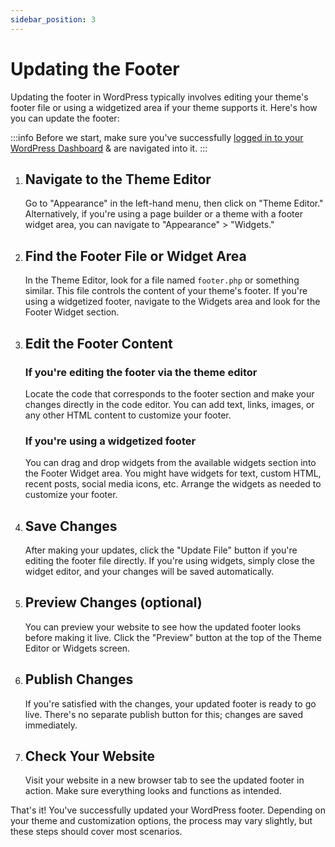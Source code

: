 ```yaml
---
sidebar_position: 3
---
```

# Updating the Footer

Updating the footer in WordPress typically involves editing your theme's footer file or using a widgetized area if your theme supports it. Here's how you can update the footer:

:::info
Before we start, make sure you've successfully [logged in to your WordPress Dashboard](wordpress/introduction/auth/index.md) & are navigated into it.
:::

1. ## Navigate to the Theme Editor

	Go to "Appearance" in the left-hand menu, then click on "Theme Editor." Alternatively, if you're using a page builder or a theme with a footer widget area, you can navigate to "Appearance" > "Widgets."

1. ## Find the Footer File or Widget Area

	In the Theme Editor, look for a file named `footer.php` or something similar. This file controls the content of your theme's footer. If you're using a widgetized footer, navigate to the Widgets area and look for the Footer Widget section.

1. ## Edit the Footer Content

	### If you're editing the footer via the theme editor

	Locate the code that corresponds to the footer section and make your changes directly in the code editor. You can add text, links, images, or any other HTML content to customize your footer.

	### If you're using a widgetized footer

	You can drag and drop widgets from the available widgets section into the Footer Widget area. You might have widgets for text, custom HTML, recent posts, social media icons, etc. Arrange the widgets as needed to customize your footer.

1. ## Save Changes

	After making your updates, click the "Update File" button if you're editing the footer file directly. If you're using widgets, simply close the widget editor, and your changes will be saved automatically.

1. ## Preview Changes (optional)

	You can preview your website to see how the updated footer looks before making it live. Click the "Preview" button at the top of the Theme Editor or Widgets screen.

1. ## Publish Changes

	If you're satisfied with the changes, your updated footer is ready to go live. There's no separate publish button for this; changes are saved immediately.

1. ## Check Your Website

	Visit your website in a new browser tab to see the updated footer in action. Make sure everything looks and functions as intended. 

That's it! You've successfully updated your WordPress footer. Depending on your theme and customization options, the process may vary slightly, but these steps should cover most scenarios.